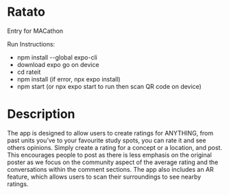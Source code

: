 # Ratato
Entry for MACathon 

Run Instructions:
- npm install --global expo-cli
- download expo go on device
- cd rateit
- npm install (if error, npx expo install)
- npm start (or npx expo start to run then scan QR code on device)

# Description
The app is designed to allow users to create ratings for ANYTHING, from past units you’ve to your favourite study spots, you can rate it and see others opinions. Simply create a rating for a concept or a location, and post. This encourages people to post as there is less emphasis on the original poster as we focus on the community aspect of the average rating and the conversations within the comment sections. The app also includes an AR feature, which allows users to scan their surroundings to see nearby ratings.